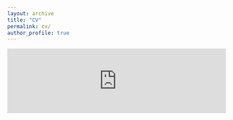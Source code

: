 ```yaml
---
layout: archive
title: "CV"
permalink: cv/
author_profile: true
---
```


<embed src="https://dmchua.github.io/about-me/DMNChua CV Updated.pdf" type="application/pdf" width="100%" />

